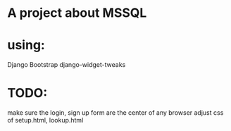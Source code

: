 # A project about MSSQL
# using:

Django
Bootstrap
django-widget-tweaks

# TODO:
make sure the login, sign up form are the center of any browser
adjust css of setup.html, lookup.html
